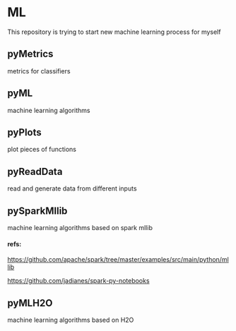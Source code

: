 # ML
This repository is trying to start new machine learning process for myself

## pyMetrics 

metrics for classifiers

## pyML

machine learning algorithms

## pyPlots

plot pieces of functions

## pyReadData 

read and generate data from different inputs

## pySparkMllib

machine learning algorithms based on spark mllib

#### refs:

https://github.com/apache/spark/tree/master/examples/src/main/python/mllib

https://github.com/jadianes/spark-py-notebooks


## pyMLH2O

machine learning algorithms based on H2O


